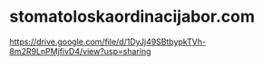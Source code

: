 # stomatoloskaordinacijabor.com
https://drive.google.com/file/d/1DyJj49SBtbypkTVh-8m2R9LnPMjfivD4/view?usp=sharing
